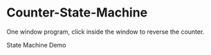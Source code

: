 # Counter-State-Machine
One window program, click inside the window to reverse the counter.

State Machine Demo
